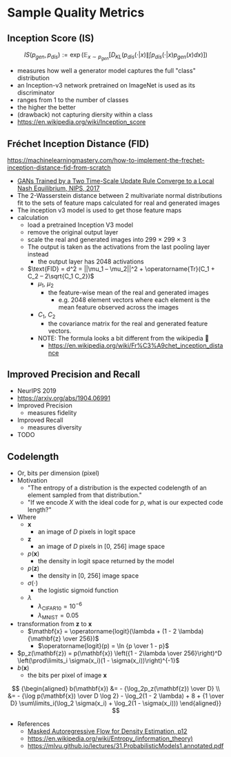 # Sample Quality Metrics

## Inception Score (IS)

$$
{\displaystyle IS(p_{gen},p_{dis}):=\exp \left(\mathbb {E} _{x\sim p_{gen}}\left[D_{KL}\left(p_{dis}(\cdot |x)\|\int p_{dis}(\cdot |x)p_{gen}(x)dx\right)\right]\right)}
$$

- measures how well a generator model captures the full "class" distribution
- an Inception-v3 network pretrained on ImageNet is used as its discriminator
- ranges from 1 to the number of classes
- the higher the better
- (drawback) not capturing diersity within a class
- https://en.wikipedia.org/wiki/Inception_score

## Fréchet Inception Distance (FID)

https://machinelearningmastery.com/how-to-implement-the-frechet-inception-distance-fid-from-scratch

- [GANs Trained by a Two Time-Scale Update Rule Converge to a Local Nash Equilibrium, NIPS, 2017](https://arxiv.org/abs/1706.08500)
- The 2-Wasserstein distance between 2 multivariate normal distributions fit to the sets of feature maps calculated for real and generated images
- The inception v3 model is used to get those feature maps
- calculation
  - load a pretrained Inception V3 model
  - remove the original output layer
  - scale the real and generated images into 299 × 299 × 3
  - The output is taken as the activations from the last pooling layer instead
    - the output layer has 2048 activations
  - $\text{FID} = d^2 = ||\mu_1 – \mu_2||^2 + \operatorname{Tr}(C_1 + C_2 – 2\sqrt{C_1 C_2})$
    - $\mu_1$, $\mu_2$
      - the feature-wise mean of the real and generated images
        - e.g. 2048 element vectors where each element is the mean feature observed across the images
    - $C_1$, $C_2$
      - the covariance matrix for the real and generated feature vectors.
    - NOTE: The formula looks a bit different from the wikipedia 🤔
      - https://en.wikipedia.org/wiki/Fr%C3%A9chet_inception_distance

## Improved Precision and Recall

- NeurIPS 2019
- https://arxiv.org/abs/1904.06991
- Improved Precision
  - measures fidelity
- Improved Recall
  - measures diversity
- TODO

## Codelength

- Or, bits per dimension (pixel)
- Motivation
  - "The entropy of a distribution is the expected codelength of an element sampled from that distribution."
  - "If we encode $X$ with the ideal code for $p$, what is our expected code length?"
- Where
  - $\mathbf{x}$
    - an image of $D$ pixels in logit space
  - $\mathbf{z}$
    - an image of $D$ pixels in [0, 256] image space
  - $p(\mathbf{x})$
    - the density in logit space returned by the model
  - $p(\mathbf{z})$
    - the density in [0, 256] image space
  - $\sigma(\cdot)$
    - the logistic sigmoid function
  - $\lambda$
    - $\lambda_\text{CIFAR10} = 10^{-6}$
    - $\lambda_\text{MNIST} = 0.05$
- transformation from $\mathbf{z}$ to $\mathbf{x}$
  - $\mathbf{x} = \operatorname{logit}(\lambda + (1 - 2 \lambda){\mathbf{z} \over 256})$
      - $\operatorname{logit}(p) = \ln {p \over 1 - p}$
- $p_z(\mathbf{z}) = p(\mathbf{x}) \left({1 - 2\lambda \over 256}\right)^D \left(\prod\limits_i \sigma(x_i)(1 - \sigma(x_i))\right)^{-1}$
- $b(\mathbf{x})$
  - the bits per pixel of image $\mathbf{x}$

$$
{\begin{aligned}
b(\mathbf{x}) &= - {\log_2p_z(\mathbf{z}) \over D} \\
&= - {\log p(\mathbf{x}) \over D \log 2} - \log_2(1 - 2 \lambda) + 8 + {1 \over D} \sum\limits_i(\log_2 \sigma(x_i) + \log_2(1 - \sigma(x_i)))
\end{aligned}}
$$

- References
  - [Masked Autoregressive Flow for Density Estimation, p12](https://arxiv.org/abs/1705.07057)
  - https://en.wikipedia.org/wiki/Entropy_(information_theory)
  - https://mlvu.github.io/lectures/31.ProbabilisticModels1.annotated.pdf
